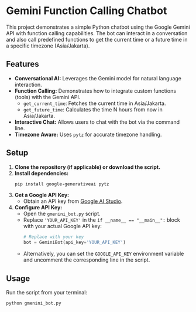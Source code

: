 # Gemini Function Calling Chatbot

This project demonstrates a simple Python chatbot using the Google Gemini API with function calling capabilities. The bot can interact in a conversation and also call predefined functions to get the current time or a future time in a specific timezone (Asia/Jakarta).

## Features

*   **Conversational AI:** Leverages the Gemini model for natural language interaction.
*   **Function Calling:** Demonstrates how to integrate custom functions (tools) with the Gemini API.
    *   `get_current_time`: Fetches the current time in Asia/Jakarta. 
    *   `get_future_time`: Calculates the time N hours from now in Asia/Jakarta.
*   **Interactive Chat:** Allows users to chat with the bot via the command line.
*   **Timezone Aware:** Uses `pytz` for accurate timezone handling.

## Setup

1.  **Clone the repository (if applicable) or download the script.**
2.  **Install dependencies:**
    ```bash
    pip install google-generativeai pytz
    ```
3.  **Get a Google API Key:**
    *   Obtain an API key from [Google AI Studio](https://aistudio.google.com/app/apikey).
4.  **Configure API Key:**
    *   Open the `gmenini_bot.py` script.
    *   Replace `'YOUR_API_KEY'` in the `if __name__ == "__main__":` block with your actual Google API key:
        ```python
        # Replace with your key
        bot = GeminiBot(api_key='YOUR_API_KEY')
        ```
    *   Alternatively, you can set the `GOOGLE_API_KEY` environment variable and uncomment the corresponding line in the script.

## Usage

Run the script from your terminal:

```bash
python gmenini_bot.py